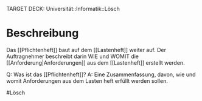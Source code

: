 TARGET DECK: Universität::Informatik::Lösch

# Beschreibung
Das [[Pflichtenheft]] baut auf dem [[Lastenheft]] weiter auf. Der Auftragnehmer beschreibt darin WIE und WOMIT die [[Anforderung|Anforderungen]] aus dem [[Lastenheft]] erstellt werden.

Q: Was ist das [[Pflichtenheft]]?
A: Eine Zusammenfassung, davon, wie und womit Anforderungen aus dem Lasten heft erfüllt werden sollen.






#Lösch